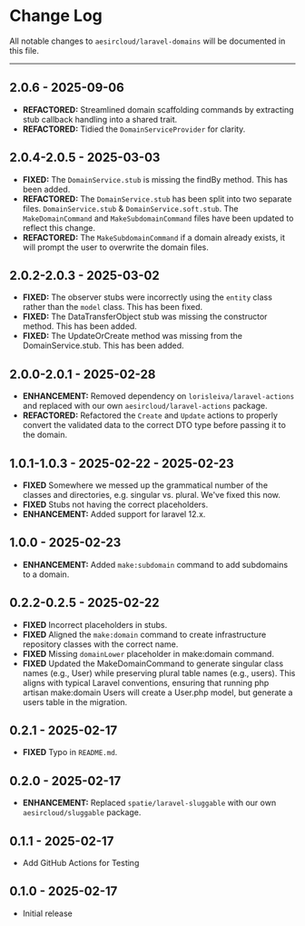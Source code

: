 # Change Log
All notable changes to `aesircloud/laravel-domains` will be documented in this file.

---
## 2.0.6 - 2025-09-06
- **REFACTORED:** Streamlined domain scaffolding commands by extracting stub callback handling into a shared trait.
- **REFACTORED:** Tidied the `DomainServiceProvider` for clarity.

## 2.0.4-2.0.5 - 2025-03-03
- **FIXED:** The `DomainService.stub` is missing the findBy method. This has been added.
- **REFACTORED:** The `DomainService.stub` has been split into two separate files. `DomainService.stub` & `DomainService.soft.stub`. The `MakeDomainCommand` and `MakeSubdomainCommand` files have been updated to reflect this change.
- **REFACTORED:** The `MakeSubdomainCommand` if a domain already exists, it will prompt the user to overwrite the domain files.

## 2.0.2-2.0.3 - 2025-03-02
- **FIXED:** The observer stubs were incorrectly using the `entity` class rather than the `model` class. This has been fixed.
- **FIXED:** The DataTransferObject stub was missing the constructor method. This has been added.
- **FIXED:** The UpdateOrCreate method was missing from the DomainService.stub. This has been added.

## 2.0.0-2.0.1 - 2025-02-28
- **ENHANCEMENT:** Removed dependency on `lorisleiva/laravel-actions` and replaced with our own `aesircloud/laravel-actions` package.
- **REFACTORED:** Refactored the `Create` and `Update` actions to properly convert the validated data to the correct DTO type before passing it to the domain.

## 1.0.1-1.0.3 - 2025-02-22 - 2025-02-23
- **FIXED** Somewhere we messed up the grammatical number of the classes and directories, e.g. singular vs. plural. We've fixed this now.
- **FIXED** Stubs not having the correct placeholders.
- **ENHANCEMENT:** Added support for laravel 12.x.

## 1.0.0 - 2025-02-23
- **ENHANCEMENT:** Added `make:subdomain` command to add subdomains to a domain.

## 0.2.2-0.2.5 - 2025-02-22
- **FIXED** Incorrect placeholders in stubs.
- **FIXED** Aligned the `make:domain` command to create infrastructure repository classes with the correct name.
- **FIXED** Missing `domainLower` placeholder in make:domain command.
- **FIXED** Updated the MakeDomainCommand to generate singular class names (e.g., User) while preserving plural table names (e.g., users). This aligns with typical Laravel conventions, ensuring that running php artisan make:domain Users will create a User.php model, but generate a users table in the migration.

## 0.2.1 - 2025-02-17
- **FIXED** Typo in `README.md`.

## 0.2.0 - 2025-02-17
- **ENHANCEMENT:** Replaced `spatie/laravel-sluggable` with our own `aesircloud/sluggable` package.

## 0.1.1 - 2025-02-17
- Add GitHub Actions for Testing

## 0.1.0 - 2025-02-17
- Initial release